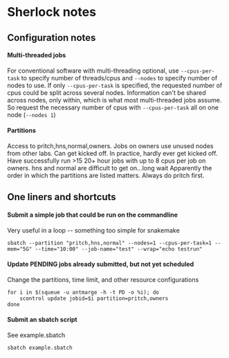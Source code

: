 # Sherlock notes

## Configuration notes

#### Multi-threaded jobs

For conventional software with multi-threading optional, use `--cpus-per-task` to specify number of threads/cpus and `--nodes` to specify number of nodes to use.
If only `--cpus-per-task` is specified, the requested number of cpus could be split across several nodes. Information can't be shared across nodes, only within, which is what most multi-threaded jobs assume.
So request the necessary number of cpus with `--cpus-per-task` all on one node (`--nodes 1`)

#### Partitions

Access to pritch,hns,normal,owners.
Jobs on owners use unused nodes from other labs. Can get kicked off. In practice, hardly ever get kicked off. Have successfully run >15 20+ hour jobs with up to 8 cpus per job on owners.
hns and normal are difficult to get on...long wait
Apparently the order in which the partitions are listed matters. Always do pritch first.

## One liners and shortcuts

#### Submit a simple job that could be run on the commandline

Very useful in a loop -- something too simple for snakemake

`sbatch --partition "pritch,hns,normal" --nodes=1 --cpus-per-task=1 --mem="5G" --time="10:00" --job-name="test" --wrap="echo testrun"`

#### Update PENDING jobs already submitted, but not yet scheduled

Change the partitions, time limit, and other resource configurations
```
for i in $(squeue -u antmarge -h -t PD -o %i); do
	scontrol update jobid=$i partition=pritch,owners 
done
````

#### Submit an sbatch script

See example.sbatch

`sbatch example.sbatch`

